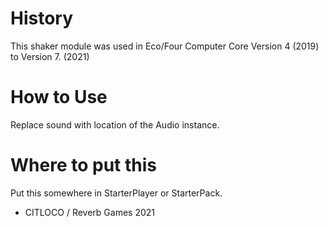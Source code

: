 # History
This shaker module was used in Eco/Four Computer Core Version 4 (2019) to Version 7. (2021)
# How to Use
Replace sound with location of the Audio instance.
# Where to put this
Put this somewhere in StarterPlayer or StarterPack.

- CITLOCO / Reverb Games 2021

